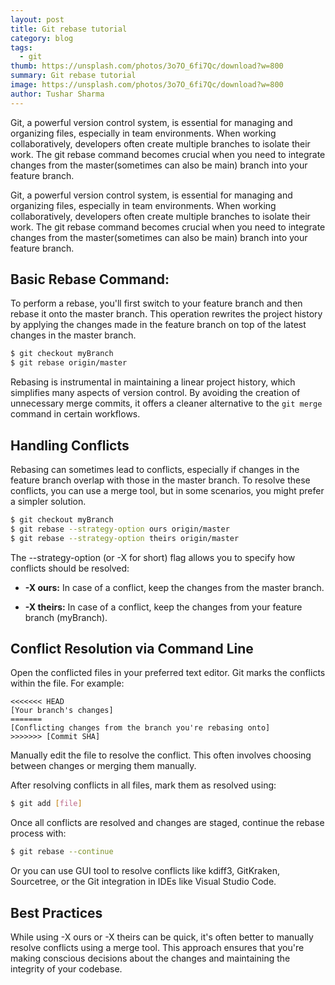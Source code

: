```yaml
---
layout: post
title: Git rebase tutorial
category: blog
tags:
  - git
thumb: https://unsplash.com/photos/3o7O_6fi7Qc/download?w=800
summary: Git rebase tutorial
image: https://unsplash.com/photos/3o7O_6fi7Qc/download?w=800
author: Tushar Sharma
---
```


Git, a powerful version control system, is essential for managing and organizing files, especially in team environments. When working collaboratively, developers often create multiple branches to isolate their work. The git rebase command becomes crucial when you need to integrate changes from the master(sometimes can also be main) branch into your feature branch.<!-- truncate_here -->

Git, a powerful version control system, is essential for managing and organizing files, especially in team environments. When working collaboratively, developers often create multiple branches to isolate their work. The git rebase command becomes crucial when you need to integrate changes from the master(sometimes can also be main) branch into your feature branch.

## Basic Rebase Command:

To perform a rebase, you'll first switch to your feature branch and then rebase it onto the master branch. This operation rewrites the project history by applying the changes made in the feature branch on top of the latest changes in the master branch.


```bash
$ git checkout myBranch
$ git rebase origin/master
```

Rebasing is instrumental in maintaining a linear project history, which simplifies many aspects of version control. By avoiding the creation of unnecessary merge commits, it offers a cleaner alternative to the `git merge` command in certain workflows.

## Handling Conflicts

Rebasing can sometimes lead to conflicts, especially if changes in the feature branch overlap with those in the master branch. To resolve these conflicts, you can use a merge tool, but in some scenarios, you might prefer a simpler solution.


```bash
$ git checkout myBranch
$ git rebase --strategy-option ours origin/master
$ git rebase --strategy-option theirs origin/master
```

The --strategy-option (or -X for short) flag allows you to specify how conflicts should be resolved:

* **-X ours:** In case of a conflict, keep the changes from the master branch.

* **-X theirs:** In case of a conflict, keep the changes from your feature branch (myBranch).

## Conflict Resolution via Command Line

Open the conflicted files in your preferred text editor. Git marks the conflicts within the file. For example:

```git
<<<<<<< HEAD
[Your branch's changes]
=======
[Conflicting changes from the branch you're rebasing onto]
>>>>>>> [Commit SHA]
```

Manually edit the file to resolve the conflict. This often involves choosing between changes or merging them manually.


After resolving conflicts in all files, mark them as resolved using:

```bash
$ git add [file]
```

Once all conflicts are resolved and changes are staged, continue the rebase process with:

```bash
$ git rebase --continue
```

Or you can use GUI tool to resolve conflicts like kdiff3, GitKraken, Sourcetree, or the Git integration in IDEs like Visual Studio Code.

## Best Practices

While using -X ours or -X theirs can be quick, it's often better to manually resolve conflicts using a merge tool. This approach ensures that you're making conscious decisions about the changes and maintaining the integrity of your codebase.

